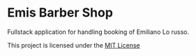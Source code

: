 # Emis Barber Shop

Fullstack application for handling booking of Emiliano Lo russo.

This project is licensed under the [MIT License](https://it.wikipedia.org/wiki/Licenza_MIT)
